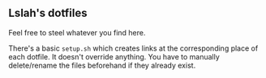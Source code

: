 ## Lslah's dotfiles

Feel free to steel whatever you find here.

There's a basic `setup.sh` which creates links at the corresponding place of
each dotfile. It doesn't override anything. You have to manually delete/rename
the files beforehand if they already exist.

